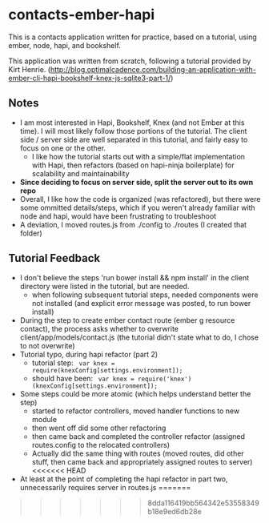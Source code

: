 # contacts-ember-hapi
This is a contacts application written for practice, based on a tutorial, using ember, node, hapi, and bookshelf.

This application was written from scratch, following a tutorial provided by Kirt Henrie. (http://blog.optimalcadence.com/building-an-application-with-ember-cli-hapi-bookshelf-knex-js-sqlite3-part-1/)

## Notes
* I am most interested in Hapi, Bookshelf, Knex (and not Ember at this time). I will most likely follow those portions of the tutorial. The client side / server side are well separated in this tutorial, and fairly easy to focus on one or the other.
    - I like how the tutorial starts out with a simple/flat implementation with Hapi, then refactors (based on hapi-ninja boilerplate) for scalability and maintainability
* __Since deciding to focus on server side, split the server out to its own repo__
* Overall, I like how the code is organized (was refactored), but there were some ommitted details/steps, which if you weren't already familiar with node and hapi, would have been frustrating to troubleshoot
* A deviation, I moved routes.js from ./config to ./routes (I created that folder)

## Tutorial Feedback
* I don't believe the steps 'run bower install && npm install' in the client directory were listed in the tutorial, but are needed.
    - when following subsequent tutorial steps, needed components were not installed (and explicit error message was posted, to run bower install)
* During the step to create ember contact route (ember g resource contact), the process asks whether to overwrite client/app/models/contact.js (the tutorial didn't state what to do, I chose to not overwrite)
* Tutorial typo, during hapi refactor (part 2)
    - tutorial step:
``` var knex = require(knexConfig[settings.environment]);```
    - should have been: 
``` var knex = require('knex')(knexConfig[settings.environment]);```
* Some steps could be more atomic (which helps understand better the step)
    - started to refactor controllers, moved handler functions to new module
    - then went off did some other refactoring
    - then came back and completed the controller refactor (assigned routes.config to the relocated controllers)
    - Actually did the same thing with routes (moved routes, did other stuff, then came back and appropriately assigned routes to server) 
<<<<<<< HEAD
* At least at the point of completing the hapi refactor in part two, unnecessarily requires server in routes.js
=======
>>>>>>> 8dda116419bb564342e53558349b18e9ed6db28e
